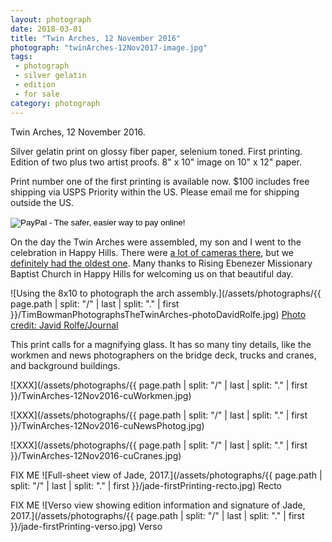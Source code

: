 ```yaml
---
layout: photograph
date: 2018-03-01
title: "Twin Arches, 12 November 2016"
photograph: "twinArches-12Nov2017-image.jpg"
tags:
 - photograph
 - silver gelatin
 - edition
 - for sale
category: photograph
---
```

Twin Arches, 12 November 2016.

Silver gelatin print on glossy fiber paper, selenium toned.
First printing. Edition of two plus two artist proofs. 8" x 10" image on 10" x 12" paper.

Print number one of the first printing is available now. $100 includes free shipping via USPS Priority within the US. Please email me for shipping outside the US.

<form action="https://www.paypal.com/cgi-bin/webscr" method="post" target="_top">
<input type="hidden" name="cmd" value="_s-xclick">
<input type="hidden" name="hosted_button_id" value="YGZXMNF7KX6XG">
<input type="image" src="https://www.paypalobjects.com/en_US/i/btn/btn_buynow_SM.gif" border="0" name="submit" alt="PayPal - The safer, easier way to pay online!">
<img alt="One pixel because PayPal says so." border="0" src="https://www.paypalobjects.com/en_US/i/scr/pixel.gif" width="1" height="1">
</form>

On the day the Twin Arches were assembled, my son and I went to the celebration in Happy Hills. There were [a lot of cameras there](http://www.journalnow.com/gallery/twin-arches-are-raised-on-us-and-the-salem-connector/collection_17d436a2-a91d-11e6-a7d3-ab218537acd1.html#7), but we [definitely had the oldest one](http://www.journalnow.com/gallery/twin-arches-are-raised-on-us-and-the-salem-connector/collection_17d436a2-a91d-11e6-a7d3-ab218537acd1.html#15 "Twin Arches are Raised on US 52 and the Salem Connector, Winston Salem Journal, 12 November 2016"). Many thanks to Rising Ebenezer Missionary Baptist Church in Happy Hills for welcoming us on that beautiful day.

![Using the 8x10 to photograph the arch assembly.](/assets/photographs/{{ page.path | split: "/" | last | split: "." | first }}/TimBowmanPhotographsTheTwinArches-photoDavidRolfe.jpg) [Photo credit: Javid Rolfe/Journal](http://www.journalnow.com/gallery/twin-arches-are-raised-on-us-and-the-salem-connector/collection_17d436a2-a91d-11e6-a7d3-ab218537acd1.html#15)

This print calls for a magnifying glass. It has so many tiny details, like the workmen and news photographers on the bridge deck, trucks and cranes, and background buildings.

![XXX](/assets/photographs/{{ page.path | split: "/" | last | split: "." | first }}/TwinArches-12Nov2016-cuWorkmen.jpg)

![XXX](/assets/photographs/{{ page.path | split: "/" | last | split: "." | first }}/TwinArches-12Nov2016-cuNewsPhotog.jpg)

![XXX](/assets/photographs/{{ page.path | split: "/" | last | split: "." | first }}/TwinArches-12Nov2016-cuCranes.jpg)


FIX ME ![Full-sheet view of Jade, 2017.](/assets/photographs/{{ page.path | split: "/" | last | split: "." | first }}/jade-firstPrinting-recto.jpg)
Recto

FIX ME ![Verso view showing edition information and signature of Jade, 2017.](/assets/photographs/{{ page.path | split: "/" | last | split: "." | first }}/jade-firstPrinting-verso.jpg)
Verso
